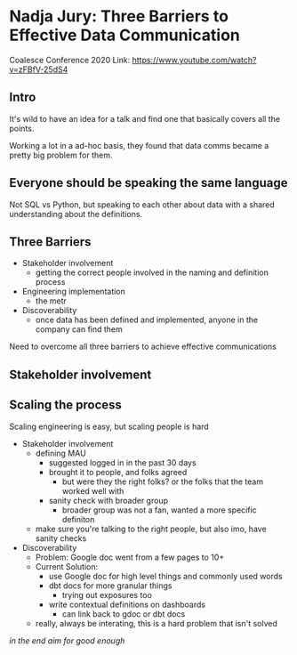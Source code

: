 # Nadja Jury: Three Barriers to Effective Data Communication
Coalesce Conference 2020
Link: https://www.youtube.com/watch?v=zFBfV-25dS4

## Intro
It's wild to have an idea for a talk and find one that basically covers all the points.


Working a lot in a ad-hoc basis, they found that data comms became a pretty big problem for them.

## Everyone should be speaking the same language
Not SQL vs Python, but speaking to each other about data with a shared understanding about the definitions.

## Three Barriers
- Stakeholder involvement
    - getting the correct people involved in the naming and definition process
- Engineering implementation
    - the metr
- Discoverability
    - once data has been defined and implemented, anyone in the company can find them

Need to overcome all three barriers to achieve effective communications

## Stakeholder involvement

## Scaling the process
Scaling engineering is easy, but scaling people is hard
- Stakeholder involvement
    - defining MAU
        - suggested logged in in the past 30 days
        - brought it to people, and folks agreed
            - but were they the right folks? or the folks that the team worked well with
        - sanity check with broader group
            - broader group was not a fan, wanted a more specific definiton
    - make sure you're talking to the right people, but also imo, have sanity checks
- Discoverability
    - Problem: Google doc went from a few pages to 10+
    - Current Solution: 
        - use Google doc for high level things and commonly used words
        - dbt docs for more granular things
            - trying out exposures too
        - write contextual definitions on dashboards 
            - can link back to gdoc or dbt docs
    - really, always be interating, this is a hard problem that isn't solved

*in the end aim for good enough*